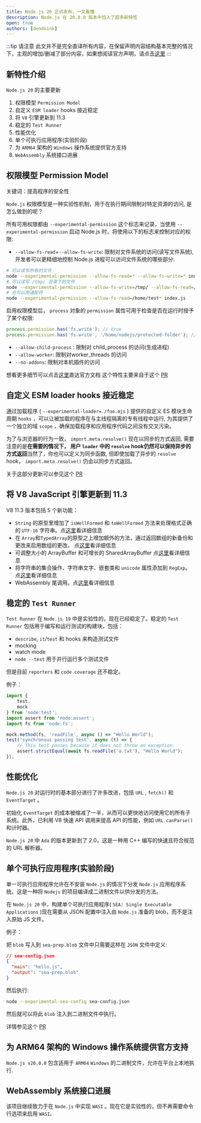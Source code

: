 ```yaml
---
title: Node.js 20 正式发布，一文看懂
description: Node.js 在 20.0.0 版本中加入了超多新特性
open: true
authors: [dendoink]
---
```


:::tip 请注意
此文并不是完全直译所有内容，在保留声明内容结构基本完整的情况下，主观的增加/删减了部分内容，如果想阅读官方声明，请点击[这里](https://nodejs.org/en/blog/announcements/v20-release-announce)
:::

## 新特性介绍

`Node.js 20` 的主要更新

1. 权限模型 `Permission Model`
2. 自定义 `ESM loader` hooks 接近稳定
3. 将 `V8` 引擎更新到 11.3
4. 稳定的 `Test Runner`
5. 性能优化
6. 单个可执行应用程序(实验阶段)
7. 为 `ARM64` 架构的 `Windows` 操作系统提供官方支持
8. `WebAssembly` 系统接口进展

## 权限模型 Permission Model

关键词：提高程序的安全性

`Node.js` 权限模型是一种实验性机制，用于在执行期间限制对特定资源的访问, 是怎么做到的呢？

所有可用权限都由 `--experimental-permission` 这个标志来记录，当使用 `--experimental-permission` 启动 Node.js 时，将使用以下的标志来控制对应的权限:

* `--allow-fs-read`+`--allow-fs-write`: 限制对文件系统的访问(读写文件系统), 开发者可以更精细地控制 Node.js 进程可以访问文件系统的哪些部分:

```bash
# 可以读写所有的文件
node --experimental-permission --allow-fs-read=* --allow-fs-write=* index.js
# 可以读写 /tmp/ 目录下的文件
node --experimental-permission --allow-fs-write=/tmp/ --allow-fs-read=/home/index.js index.js
# 也可以用通配符
node --experimental-permission --allow-fs-read=/home/test* index.js
```

启用权限模型后， `process` 对象的 `permission` 属性可用于检查是否在运行时授予了某个权限:

```JavaScript
process.permission.has('fs.write'); // true
process.permission.has('fs.write', '/home/nodejs/protected-folder'); // true
```

* `--allow-child-process` : 限制对 child_process 的访问(生成进程)
* `--allow-worker`: 限制对worker_threads 的访问
* `--no-addons`: 限制对本机插件的访问

想看更多细节可以点击[这里](https://nodejs.org/api/permissions.html#process-based-permissions)直达官方文档
这个特性主要来自于这个 [PR](https://github.com/nodejs/node/pull/44004)

## 自定义 ESM loader hooks 接近稳定

通过加载程序 ( `--experimental-loader=./foo.mjs` ) 提供的自定义 ES 模块生命周期 `hooks` ，可以让被加载的程序在与主线程隔离的专有线程中运行, 为其提供了一个独立的域 `scope` ，确保加载程序和应用程序代码之间没有交叉污染。

为了与浏览器的行为一致， `import.meta.resolve()` 现在以同步的方式返回, 需要注意的是**在需要的情况下， 用户 `loader` 中的 `resolve` hook仍然可以保持异步的方式返回**当然了，你也可以定义为同步函数, 但即使加载了异步的 `resolve` hook， `import.meta.resolve()` 仍会以同步方式返回。

关于这部分更新可以参见这个 [PR](https://github.com/nodejs/node/pull/44710)

## 将 V8 JavaScript 引擎更新到 11.3

V8 11.3 版本包括 5 个新功能：

* `String` 的原型里增加了 `isWellFormed` 和 `toWellFormed` 方法来处理格式正确的 `UTF-16` 字符串。点[这里](https://chromestatus.com/feature/5200195346759680)看详细信息
* 在 `Array`和`TypedArray`的原型之上增加额外的方法，通过返回数组的新备份和更改来启用数组的更改。 点[这里](https://chromestatus.com/feature/5068609911521280)看详细信息
* 可调整大小的 ArrayBuffer 和可增长的 SharedArrayBuffer 点[这里](https://chromestatus.com/feature/4668361878274048)看详细信息
* 将字符串的集合操作、字符串文字、嵌套类和 `unicode` 属性添加到 `RegExp`。点[这里](https://chromestatus.com/feature/5144156542861312)看详细信息
* WebAssembly 尾调用。点[这里](https://chromestatus.com/feature/5423405012615168)看详细信息

## 稳定的 `Test Runner`

`Test Runner` 在 `Node.js 19` 中是实验性的，现在已经稳定了。稳定的 `Test Runner` 包括用于编写和运行测试的构建块，包括：

* `describe`,                                                       `it`/`test` 和 hooks 来构造测试文件
* mocking
* watch mode
* `node --test` 用于并行运行多个测试文件

但是目前 `reporters` 和 `code coverage` 还不稳定。

例子：

```JavaScript
import {
    test,
    mock
} from 'node:test';
import assert from 'node:assert';
import fs from 'node:fs';

mock.method(fs, 'readFile', async () => "Hello World");
test('synchronous passing test', async (t) => {
    // This test passes because it does not throw an exception.
    assert.strictEqual(await fs.readFile('a.txt'), "Hello World");
});
```

## 性能优化

`Node.js 20` 对运行时的基本部分进行了许多改进，包括 `URL` , `fetch()` 和 `EventTarget` 。

初始化 `EventTarget` 的成本被缩减了一半，从而可以更快地访问使用它的所有子系统。此外，已利用 V8 快速 API 调用来提高 API 的性能，例如 `URL.canParse()` 和计时器。

`Node.js 20` 中 `Ada` 的版本更新到了 2.0，这是一种用 C++ 编写的快速且符合规范的 URL 解析器。

## 单个可执行应用程序(实验阶段)

单一可执行应用程序允许在不安装 `Node.js` 的情况下分发 `Node.js` 应用程序系统。这是一种将 `Nodejs` 的项目编译成二进制文件以供分发的方法。

在 `Node.js 20` 中，构建单个可执行应用程序( `SEA: Single Executable Applications` )现在需要从 JSON 配置中注入由 `Node.js` 准备的 blob，而不是注入原始 JS 文件。

例子：

把 `blob` 写入到 `sea-prep.blob` 文件中只需要这样在 `JSON` 文件中定义:

```json
// sea-config.json
{
  "main": "hello.js",
  "output": "sea-prep.blob"
}
```

然后执行:

```bash
node --experimental-sea-config sea-config.json
```

然后就可以将此 `blob` 注入到二进制文件中执行。

详情参见这个 [PR](https://github.com/nodejs/node/pull/47125)

## 为 ARM64 架构的 Windows 操作系统提供官方支持

`Node.js v20.0.0` 包含适用于 `ARM64`  `Windows` 的二进制文件，允许在平台上本地执行.

## WebAssembly 系统接口进展

该项目继续致力于在 `Node.js` 中实现 `WASI` 。现在它是实验性的，但不再需要命令行选项来启用 `WASI。`
